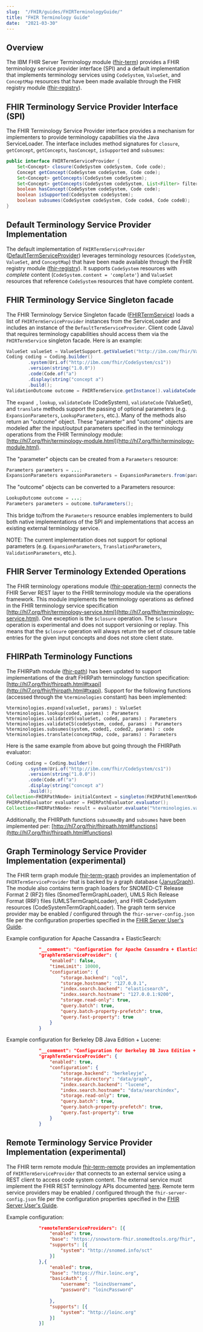 ```yaml
---
slug:  "/FHIR/guides/FHIRTerminologyGuide/"
title: "FHIR Terminology Guide"
date:  "2021-03-30"
---
```


## Overview

The IBM FHIR Server Terminology module ([fhir-term](https://github.com/IBM/FHIR/tree/main/fhir-term)) provides a FHIR terminology service provider interface (SPI) and a default implementation that implements terminology services using `CodeSystem`, `ValueSet`, and `ConceptMap` resources that have been made available through the FHIR registry module ([fhir-registry](https://github.com/IBM/FHIR/tree/main/fhir-registry)).

## FHIR Terminology Service Provider Interface (SPI)

The FHIR Terminology Service Provider interface provides a mechanism for implementers to provide terminology capabilities via the Java ServiceLoader. The interface includes method signatures for `closure`, `getConcept`, `getConcepts`, `hasConcept`, `isSupported` and `subsumes`:

```java
public interface FHIRTermServiceProvider {
    Set<Concept> closure(CodeSystem codeSystem, Code code);
    Concept getConcept(CodeSystem codeSystem, Code code);
    Set<Concept> getConcepts(CodeSystem codeSystem);
    Set<Concept> getConcepts(CodeSystem codeSystem, List<Filter> filters);
    boolean hasConcept(CodeSystem codeSystem, Code code);
    boolean isSupported(CodeSystem codeSystem);
    boolean subsumes(CodeSystem codeSystem, Code codeA, Code codeB);
}
```

## Default Terminology Service Provider Implementation

The default implementation of `FHIRTermServiceProvider` ([DefaultTermServiceProvider](https://github.com/IBM/FHIR/blob/main/fhir-term/src/main/java/com/ibm/fhir/term/service/provider/DefaultTermServiceProvider.java)) leverages terminology resources (`CodeSystem`, `ValueSet`, and `ConceptMap`) that have been made available through the FHIR registry module ([fhir-registry](https://github.com/IBM/FHIR/tree/main/fhir-registry)). It supports `CodeSystem` resources with *complete* content (`CodeSystem.content = 'complete'`) and `ValueSet` resources that reference `CodeSystem` resources that have complete content.

## FHIR Terminology Service Singleton facade

The FHIR Terminology Service Singleton facade ([FHIRTermService](https://github.com/IBM/FHIR/blob/main/fhir-term/src/main/java/com/ibm/fhir/term/service/FHIRTermService.java)) loads a list of `FHIRTermServiceProvider` instances from the ServiceLoader and includes an instance of the `DefaultTermServiceProvider`. Client code (Java) that requires terminology capabilities should access them via the `FHIRTermService` singleton facade. Here is an example:

```java
ValueSet valueSet = ValueSetSupport.getValueSet("http://ibm.com/fhir/ValueSet/vs1");
Coding coding = Coding.builder()
        .system(Uri.of("http://ibm.com/fhir/CodeSystem/cs1"))
        .version(string("1.0.0"))
        .code(Code.of("a")
        .display(string("concept a")
        .build();
ValidationOutcome outcome = FHIRTermService.getInstance().validateCode(valueSet, coding);
```

The `expand `, `lookup`, `validateCode` (CodeSystem), `validateCode` (ValueSet), and `translate` methods support the passing of optional parameters (e.g. `ExpansionParameters`, `LookupParameters`, etc.). Many of the methods also return an "outcome" object. These "parameter" and "outcome" objects are modeled after the input/output parameters specified in the terminology operations from the FHIR Terminology module: [http://hl7.org/fhir/terminology-module.html](http://hl7.org/fhir/terminology-module.html).

The "parameter" objects can be created from a `Parameters` resource:

```java
Parameters parameters = ...;
ExpansionParameters expansionParameters = ExpansionParameters.from(parameters);
```

The "outcome" objects can be converted to a Parameters resource:

```java
LookupOutcome outcome = ...;
Parameters parameters = outcome.toParameters();
```

This bridge to/from the `Parameters` resource enables implementers to build both native implementations of the SPI and implementations that access an existing external terminology service.

NOTE: The current implementation does not support for optional parameters (e.g. `ExpansionParameters`, `TranslationParameters`, `ValidationParameters`, etc.).

## FHIR Server Terminology Extended Operations

The FHIR terminology operations module ([fhir-operation-term](https://github.com/IBM/FHIR/tree/main/operation/fhir-operation-term)) connects the FHIR Server REST layer to the FHIR terminology module via the operations framework. This module implements the terminology operations as defined in the FHIR terminology service specification [http://hl7.org/fhir/terminology-service.html](http://hl7.org/fhir/terminology-service.html). One exception is the `$closure` operation. The `$closure` operation is experimental and does not support versioning or replay. This means that the `$closure` operation will always return the set of closure table entries for the given input concepts and does not store client state.

## FHIRPath Terminology Functions

The FHIRPath module ([fhir-path](https://github.com/IBM/FHIR/tree/main/fhir-path)) has been updated to support implementations of the draft FHIRPath terminology function specification: [http://hl7.org/fhir/fhirpath.html#txapi](http://hl7.org/fhir/fhirpath.html#txapi). Support for the following functions (accessed through the `%terminologies` constant) has been implemented:

```
%terminologies.expand(valueSet, params) : ValueSet
%terminologies.lookup(coded, params) : Parameters
%terminologies.validateVS(valueSet, coded, params) : Parameters
%terminologies.validateCS(codeSystem, coded, params) : Parameters
%terminologies.subsumes(system, coded1, coded2, params) : code
%terminologies.translate(conceptMap, code, params) : Parameters
```

Here is the same example from above but going through the FHIRPath evaluator:

```java
Coding coding = Coding.builder()
        .system(Uri.of("http://ibm.com/fhir/CodeSystem/cs1"))
        .version(string("1.0.0"))
        .code(Code.of("a")
        .display(string("concept a")
        .build();
Collection<FHIRPathNode> initialContext = singleton(FHIRPathElementNode.elementNode(coding));
FHIRPathEvaluator evaluator = FHIRPathEvaluator.evaluator();
Collection<FHIRPathNode> result = evaluator.evaluate("%terminologies.validateCode('http://ibm.com/fhir/ValueSet/vs1', %context)");

```

Additionally, the FHIRPath functions `subsumedBy` and `subsumes` have been implemented per: [http://hl7.org/fhir/fhirpath.html#functions](http://hl7.org/fhir/fhirpath.html#functions)

## Graph Terminology Service Provider Implementation (experimental)

The FHIR term graph module [fhir-term-graph](https://github.com/IBM/FHIR/tree/main/fhir-term-graph) provides an implementation of `FHIRTermServiceProvider` that is backed by a graph database ([JanusGraph](https://janusgraph.org)). The module also contains term graph loaders for SNOMED-CT Release Format 2 (RF2) files (SnomedTermGraphLoader), UMLS Rich Release Format (RRF) files (UMLSTermGraphLoader), and FHIR CodeSystem resources (CodeSystemTermGraphLoader). The graph term service provider may be enabled / configured through the `fhir-server-config.json` file per the configuration properties specified in the [FHIR Server User's Guide](https://ibm.github.io/FHIR/guides/FHIRServerUsersGuide#51-configuration-properties-reference).

Example configuration for Apache Cassandra + ElasticSearch:

``` json
            "__comment": "Configuration for Apache Cassandra + ElasticSearch",
            "graphTermServiceProvider": {
                "enabled": false,
                "timeLimit": 10000,
                "configuration": {
                    "storage.backend": "cql",
                    "storage.hostname": "127.0.0.1",
                    "index.search.backend": "elasticsearch",
                    "index.search.hostname": "127.0.0.1:9200",
                    "storage.read-only": true,
                    "query.batch": true,
                    "query.batch-property-prefetch": true,
                    "query.fast-property": true
                }
            }
```

Example configuration for Berkeley DB Java Edition + Lucene:

``` json
            "__comment": "Configuration for Berkeley DB Java Edition + Lucene",
            "graphTermServiceProvider": {
                "enabled": true,
                "configuration": {
                    "storage.backend": "berkeleyje",
                    "storage.directory": "data/graph",
                    "index.search.backend": "lucene",
                    "index.search.hostname": "data/searchindex",
                    "storage.read-only": true,
                    "query.batch": true,
                    "query.batch-property-prefetch": true,
                    "query.fast-property": true
                }
            }
```

## Remote Terminology Service Provider Implementation (experimental)

The FHIR term remote module [fhir-term-remote](https://github.com/IBM/FHIR/tree/main/fhir-term-remote) provides an implementation of `FHIRTermServiceProvider` that connects to an external service using a REST client to access code system content. The external service must implement the FHIR REST terminology APIs documented [here](http://hl7.org/fhir/terminology-service.html). Remote term service providers may be enabled / configured through the `fhir-server-config.json` file per the configuration properties specified in the [FHIR Server User's Guide](https://ibm.github.io/FHIR/guides/FHIRServerUsersGuide#51-configuration-properties-reference).

Example configuration:


``` json
            "remoteTermServiceProviders": [{
                "enabled": true,
                "base": "https://snowstorm-fhir.snomedtools.org/fhir",
                "supports": [{
                    "system": "http://snomed.info/sct"
                }]
            },{
                "enabled": true,
                "base": "https://fhir.loinc.org",
                "basicAuth": {
                    "username": "loincUsername",
                    "password": "loincPassword"
                
                },
                "supports": [{
                    "system": "http://loinc.org"
                }]
            }]
```
